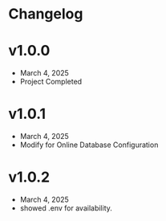 # Changelog

# v1.0.0
- March 4, 2025
- Project Completed

# v1.0.1
- March 4, 2025
- Modify for Online Database Configuration

# v1.0.2
- March 4, 2025
- showed .env for availability.